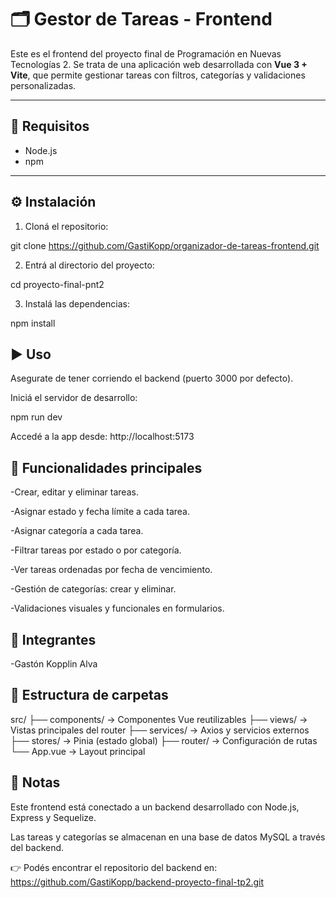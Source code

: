 # 🗂️ Gestor de Tareas - Frontend

Este es el frontend del proyecto final de Programación en Nuevas Tecnologías 2. Se trata de una aplicación web desarrollada con **Vue 3 + Vite**, que permite gestionar tareas con filtros, categorías y validaciones personalizadas.

---

## 🚀 Requisitos

- Node.js
- npm 

---

## ⚙️ Instalación

1. Cloná el repositorio:

git clone https://github.com/GastiKopp/organizador-de-tareas-frontend.git

2. Entrá al directorio del proyecto:

cd proyecto-final-pnt2

3. Instalá las dependencias:

npm install

## ▶️ Uso
Asegurate de tener corriendo el backend (puerto 3000 por defecto).

Iniciá el servidor de desarrollo:

npm run dev

Accedé a la app desde: http://localhost:5173

## 🧩 Funcionalidades principales

-Crear, editar y eliminar tareas.

-Asignar estado y fecha límite a cada tarea.

-Asignar categoría a cada tarea.

-Filtrar tareas por estado o por categoría.

-Ver tareas ordenadas por fecha de vencimiento.

-Gestión de categorías: crear y eliminar.

-Validaciones visuales y funcionales en formularios.

## 👥 Integrantes

-Gastón Kopplin Alva

## 📁 Estructura de carpetas
src/
├── components/ → Componentes Vue reutilizables
├── views/ → Vistas principales del router
├── services/ → Axios y servicios externos
├── stores/ → Pinia (estado global)
├── router/ → Configuración de rutas
└── App.vue → Layout principal

## 🔗 Notas

Este frontend está conectado a un backend desarrollado con Node.js, Express y Sequelize.

Las tareas y categorías se almacenan en una base de datos MySQL a través del backend.

👉 Podés encontrar el repositorio del backend en:
https://github.com/GastiKopp/backend-proyecto-final-tp2.git
